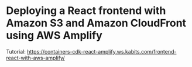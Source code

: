 # Deploying a React frontend with Amazon S3 and Amazon CloudFront using AWS Amplify

Tutorial: https://containers-cdk-react-amplify.ws.kabits.com/frontend-react-with-aws-amplify/
